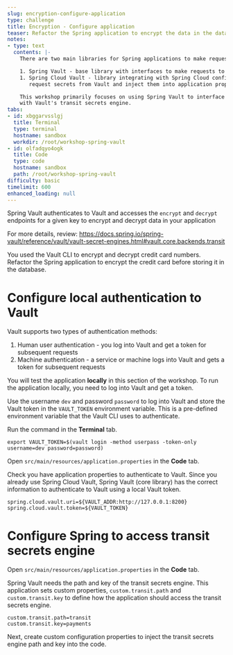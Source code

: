 ```yaml
---
slug: encryption-configure-application
type: challenge
title: Encryption - Configure application
teaser: Refactor the Spring application to encrypt the data in the database
notes:
- type: text
  contents: |-
    There are two main libraries for Spring applications to make requests to Vault.

    1. Spring Vault - base library with interfaces to make requests to the Vault API.
    1. Spring Cloud Vault - library integrating with Spring Cloud configuration to automatically
       request secrets from Vault and inject them into application properties.

    This workshop primarily focuses on using Spring Vault to interface
    with Vault's transit secrets engine.
tabs:
- id: xbggarvsslgj
  title: Terminal
  type: terminal
  hostname: sandbox
  workdir: /root/workshop-spring-vault
- id: olfadqyo4ogk
  title: Code
  type: code
  hostname: sandbox
  path: /root/workshop-spring-vault
difficulty: basic
timelimit: 600
enhanced_loading: null
---
```


Spring Vault authenticates to Vault and accesses the `encrypt` and `decrypt` endpoints
for a given key to encrypt and decrypt data in your application

For more details, review: https://docs.spring.io/spring-vault/reference/vault/vault-secret-engines.html#vault.core.backends.transit

You used the Vault CLI to encrypt and decrypt credit card numbers. Refactor the Spring application
to encrypt the credit card before storing it in the database.

Configure local authentication to Vault
===

Vault supports two types of authentication methods:

1. Human user authentication - you log into Vault and get a token for subsequent requests
2. Machine authentication - a service or machine logs into Vault and gets a token for subsequent requests

You will test the application **locally** in this section of the workshop.
To run the application locally, you need to log into Vault and get a token.

Use the username `dev` and password `password` to log into Vault and store the Vault token
in the `VAULT_TOKEN` environment variable. This is a pre-defined environment variable
that the Vault CLI uses to authenticate.

Run the command in the **Terminal** tab.

```shell
export VAULT_TOKEN=$(vault login -method userpass -token-only username=dev password=password)
```

Open `src/main/resources/application.properties` in the **Code** tab.

Check you have application properties to authenticate to Vault. Since you already use Spring Cloud Vault,
Spring Vault (core library) has the correct information to authenticate to Vault using a local Vault token.

```java,nocopy
spring.cloud.vault.uri=${VAULT_ADDR:http://127.0.0.1:8200}
spring.cloud.vault.token=${VAULT_TOKEN}
```

Configure Spring to access transit secrets engine
===

Open `src/main/resources/application.properties` in the **Code** tab.

Spring Vault needs the path and key of the transit secrets engine.
This application sets custom properties, `custom.transit.path` and `custom.transit.key`
to define how the application should access the transit secrets engine.

```java,nocopy
custom.transit.path=transit
custom.transit.key=payments
```

Next, create custom configuration properties to inject the transit secrets engine
path and key into the code.
